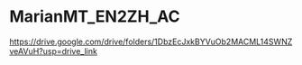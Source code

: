 # MarianMT_EN2ZH_AC

https://drive.google.com/drive/folders/1DbzEcJxkBYVuOb2MACML14SWNZveAVuH?usp=drive_link